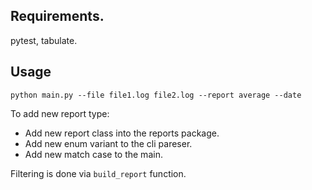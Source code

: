 ## Requirements. 

pytest, tabulate.

## Usage 

`python main.py --file file1.log file2.log --report average --date `

To add new report type:
- Add new report class into the reports package. 
- Add new enum variant to the cli pareser.
- Add new match case to the main.

Filtering is done via `build_report` function.

